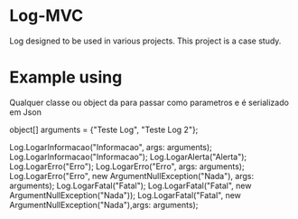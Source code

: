 # Log-MVC
Log designed to be used in various projects. This project is a case study.

# Example using 

  Qualquer classe ou object da para passar como parametros e é serializado em Json
  
  object[] arguments =   {"Teste Log", "Teste Log 2"};

  Log.LogarInformacao("Informacao", args: arguments);
  Log.LogarInformacao("Informacao");
  Log.LogarAlerta("Alerta");
  Log.LogarErro("Erro");
  Log.LogarErro("Erro", args: arguments);
  Log.LogarErro("Erro", new ArgumentNullException("Nada"), args: arguments);
  Log.LogarFatal("Fatal");
  Log.LogarFatal("Fatal", new ArgumentNullException("Nada"));
  Log.LogarFatal("Fatal", new ArgumentNullException("Nada"),args: arguments);

